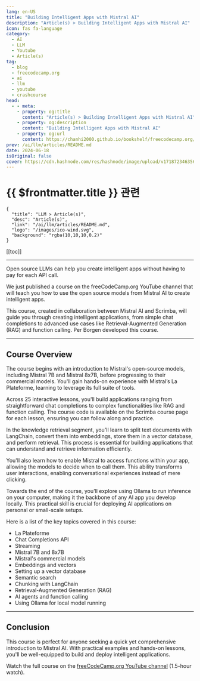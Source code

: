 ```yaml
---
lang: en-US
title: "Building Intelligent Apps with Mistral AI"
description: "Article(s) > Building Intelligent Apps with Mistral AI"
icon: fas fa-language
category: 
  - AI
  - LLM
  - Youtube
  - Article(s)
tag: 
  - blog
  - freecodecamp.org
  - ai
  - llm
  - youtube
  - crashcourse
head:
  - - meta:
    - property: og:title
      content: "Article(s) > Building Intelligent Apps with Mistral AI"
    - property: og:description
      content: "Building Intelligent Apps with Mistral AI"
    - property: og:url
      content: https://chanhi2000.github.io/bookshelf/freecodecamp.org/building-intelligent-apps-with-mistral-ai.html
prev: /ai/llm/articles/README.md
date: 2024-06-18
isOriginal: false
cover: https://cdn.hashnode.com/res/hashnode/image/upload/v1718723463563/f1439b8b-194b-4f96-a854-03d516b791fc.jpeg
---
```


# {{ $frontmatter.title }} 관련

```component VPCard
{
  "title": "LLM > Article(s)",
  "desc": "Article(s)",
  "link": "/ai/llm/articles/README.md",
  "logo": "/images/ico-wind.svg",
  "background": "rgba(10,10,10,0.2)"
}
```

[[toc]]

---

<SiteInfo
  name="Building Intelligent Apps with Mistral AI"
  desc="Open source LLMs can help you create intelligent apps without having to pay for each API call. We just published a course on the freeCodeCamp.org YouTube channel that will teach you how to use the open source models from Mistral AI to create intellig..."
  url="https://freecodecamp.org/news/building-intelligent-apps-with-mistral-ai/"
  logo="https://cdn.freecodecamp.org/universal/favicons/favicon.ico"
  preview="https://cdn.hashnode.com/res/hashnode/image/upload/v1718723463563/f1439b8b-194b-4f96-a854-03d516b791fc.jpeg"/>

Open source LLMs can help you create intelligent apps without having to pay for each API call.

We just published a course on the freeCodeCamp.org YouTube channel that will teach you how to use the open source models from Mistral AI to create intelligent apps.

This course, created in collaboration between Mistral AI and Scrimba, will guide you through creating intelligent applications, from simple chat completions to advanced use cases like Retrieval-Augmented Generation (RAG) and function calling. Per Borgen developed this course.

---

## Course Overview

The course begins with an introduction to Mistral's open-source models, including Mistral 7B and Mistral 8x7B, before progressing to their commercial models. You'll gain hands-on experience with Mistral’s La Plateforme, learning to leverage its full suite of tools.

Across 25 interactive lessons, you'll build applications ranging from straightforward chat completions to complex functionalities like RAG and function calling. The course code is available on the Scrimba course page for each lesson, ensuring you can follow along and practice.

In the knowledge retrieval segment, you'll learn to split text documents with LangChain, convert them into embeddings, store them in a vector database, and perform retrieval. This process is essential for building applications that can understand and retrieve information efficiently.

You'll also learn how to enable Mistral to access functions within your app, allowing the models to decide when to call them. This ability transforms user interactions, enabling conversational experiences instead of mere clicking.

Towards the end of the course, you'll explore using Ollama to run inference on your computer, making it the backbone of any AI app you develop locally. This practical skill is crucial for deploying AI applications on personal or small-scale setups.

Here is a list of the key topics covered in this course:

- La Plateforme
- Chat Completions API
- Streaming
- Mistral 7B and 8x7B
- Mistral's commercial models
- Embeddings and vectors
- Setting up a vector database
- Semantic search
- Chunking with LangChain
- Retrieval-Augmented Generation (RAG)
- AI agents and function calling
- Using Ollama for local model running

---

## Conclusion

This course is perfect for anyone seeking a quick yet comprehensive introduction to Mistral AI. With practical examples and hands-on lessons, you'll be well-equipped to build and deploy intelligent applications.

Watch the full course on the [<FontIcon icon="fa-brands fa-youtube"/>freeCodeCamp.org YouTube channel](https://youtu.be/mNMDd6D1om8) (1.5-hour watch).

<VidStack src="youtube/mNMDd6D1om8" />

